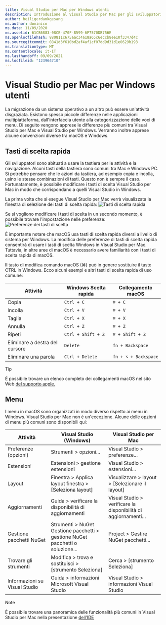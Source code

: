 ```yaml
---
title: Visual Studio per Mac per Windows utenti
description: Introduzione al Visual Studio per Mac per gli sviluppatori che hanno familiarità con l'uso Visual Studio nel Windows operativo.
author: heiligerdankgesang
ms.author: dominicn
ms.date: 11/09/2020
ms.assetid: 61CB6883-08CE-470F-8599-6F7570DB756E
ms.openlocfilehash: 880811c675aac34a18a65c6eccb8ee10f3347d4c
ms.sourcegitcommit: 0841d3f610bd2af4af1cf07dd9d31d1e0629b193
ms.translationtype: MT
ms.contentlocale: it-IT
ms.lasthandoff: 09/09/2021
ms.locfileid: "123964710"
---
```

# <a name="visual-studio-for-mac-for-windows-users"></a>Visual Studio per Mac per Windows utenti

La migrazione da un sistema operativo a un altro può essere un'attività disgraziata. Esistono spesso piccole differenze nelle applicazioni multipiattaforma, dall'interfaccia utente alla categorizzazione delle voci di menu. Di seguito vengono apprese le differenze più comuni tra Visual Studio per Mac e Visual Studio per Windows. Verranno inoltre apprese alcune convenzioni diverse tra macOS e Windows.

## <a name="keyboard-shortcuts"></a>Tasti di scelta rapida

Gli sviluppatori sono abituati a usare la tastiera per le attività e la navigazione. Alcuni tasti della tastiera sono comuni tra Mac e Windows PC. Si potrebbe pensare che le azioni da tastiera, ad esempio copia e incolla, usino le stesse combinazioni di tasti. Questo non è sempre il caso. Fortunatamente, è possibile modificare i tasti di scelta Visual Studio per Mac in modo che corrispondano a quelli Visual Studio in Windows.

La prima volta che si esegue Visual Studio per Mac verrà visualizzata la finestra di selezione dei tasti di scelta rapida: ![ Tasti di scelta rapida](media/ide-tour-2019-keyboard-shortcut.png)

Se si vogliono modificare i tasti di scelta in un secondo momento, è possibile trovare l'impostazione nelle preferenze: ![ Preferenze dei tasti di scelta](media/customizing-the-ide-image10a.png)

È importante notare che macOS usa tasti di scelta rapida diversi a livello di sistema per Windows. La modifica delle preferenze di tasti di scelta rapida consentirà di usare i tasti di scelta Windows in Visual Studio per Mac. Tuttavia, in altre aree di macOS è necessario avere familiarità con i tasti di scelta rapida di macOS.

Il tasto di modifica comando macOS (⌘) può in genere sostituire il tasto CTRL in Windows. Ecco alcuni esempi e altri tasti di scelta rapida di uso comune:

|Attività                   |Windows Scelta rapida         |Collegamento macOS      |
|-----------------------|-------------------------|--------------------|
|Copia                   |`Ctrl + C`               |`⌘ + C`             |
|Incolla                  |`Ctrl + V`               |`⌘ + V`             |
|Taglia                    |`Ctrl + X`               |`⌘ + X`             |
|Annulla                   |`Ctrl + Z`               |`⌘ + Z`             |
|Ripeti                   |`Ctrl + Shift + Z`       |`⌘ + Shift + Z`     |
|Eliminare a destra del cursore |`Delete`                 |`fn + Backspace`    |
|Eliminare una parola            |`Ctrl + Delete`          |`fn + ⌥ + Backspace`|

> [!TIP]
> È possibile trovare un elenco completo dei collegamenti macOS nel sito Web [del supporto apple.](https://support.apple.com/en-us/HT201236)

## <a name="menus"></a>Menu

I menu in macOS sono organizzati in modo diverso rispetto ai menu in Windows. Visual Studio per Mac non è un'eccezione. Alcune delle opzioni di menu più comuni sono disponibili qui:

|Attività                   |Visual Studio (Windows)                                              |Visual Studio per Mac                |
|-----------------------|---------------------------------------------------------------------|-------------------------------------|
|Preferenze (opzioni)  |Strumenti > opzioni...                                                   |Visual Studio > preferenze...       |
|Estensioni             |Estensioni > gestione estensioni                                       |Visual Studio > estensioni...        |
|Layout                |Finestra > Applica layout finestra > [Seleziona layout]                       |Visualizzare > layout > [Selezionare il layout]               |
|Aggiornamenti                |Guida > verificare la disponibilità di aggiornamenti                                             |Visual Studio > verificare la disponibilità di aggiornamenti... |
|Gestione pacchetti NuGet  |Strumenti > NuGet Gestione pacchetti > gestione NuGet pacchetti o soluzione... |Project > Gestire NuGet pacchetti...   |
|Trovare gli strumenti             |Modifica > trova e sostituisci > [strumento Seleziona]                              |Cerca > [strumento Seleziona]               |
|Informazioni su Visual Studio    |Guida > informazioni Microsoft Visual Studio                                 |Visual Studio > informazioni Visual Studio  

> [!NOTE]
> È possibile trovare una panoramica delle funzionalità più comuni in Visual Studio per Mac nella presentazione [dell'IDE](ide-tour.md)